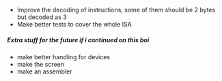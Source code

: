 - Improve the decoding of instructions, some of them should be 2 bytes but decoded as 3
- Make better tests to cover the whole ISA

##### Extra stuff for the future if i continued on this boi

- make better handling for devices
- make the screen
- make an assembler
